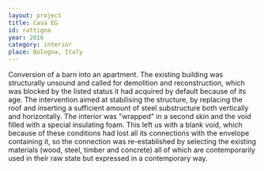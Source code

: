 ```yaml
---
layout: project
title: Casa EG
id: rattigna
year: 2016
category: interior
place: Bologna, Italy
---
```

Conversion of a barn into an apartment. The existing building was structurally unsound and called for demolition and reconstruction, which was blocked by the listed status it had acquired by default because of its age. The intervention aimed at stabilising the structure, by replacing the roof and inserting a sufficient amount of steel substructure both vertically and horizontally. The interior was "wrapped" in a second skin and the void filled with a special insulating foam. This left us with a blank void, which because of these conditions had lost all its connections with the envelope containing it, so the connection was re-established by selecting the existing materials (wood, steel, timber and concrete) all of which are contemporarily used in their raw state but expressed in a contemporary way.
